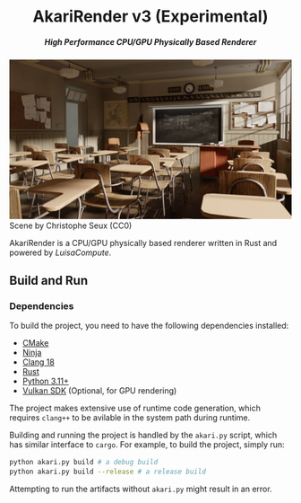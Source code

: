 <h1 align="center">AkariRender v3 (Experimental)</h1>
<h5 align="center">High Performance CPU/GPU Physically Based Renderer</h5>

![](gallery/classroom.png)
Scene by Christophe Seux (CC0)

AkariRender is a CPU/GPU physically based renderer written in Rust and powered by *LuisaCompute*.

## Build and Run
### Dependencies
To build the project, you need to have the following dependencies installed:
- [CMake](https://cmake.org/)
- [Ninja](https://ninja-build.org/)
- [Clang 18](https://github.com/llvm/llvm-project/releases)
- [Rust](https://www.rust-lang.org/)
- [Python 3.11+](https://www.python.org/)
- [Vulkan SDK](https://vulkan.lunarg.com/sdk/home) (Optional, for GPU rendering)
<!-- - [CUDA 12.2](https://developer.nvidia.com/cuda) (Optional, for GPU rendering) -->

The project makes extensive use of runtime code generation, which requires `clang++` to be avilable in the system path during runtime.

Building and running the project is handled by the `akari.py` script, which has similar interface to `cargo`. For example, to build the project, simply run:
```bash
python akari.py build # a debug build
python akari.py build --release # a release build
```
Attempting to run the artifacts without `akari.py` might result in an error.
